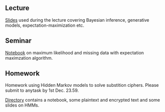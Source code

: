 ## Lecture

[Slides](./week08_em/statistical_modelling.pdf) used during the lecture covering Bayesian inference, generative models, expectation-maximization etc.


## Seminar

[Notebook](./week08_em/mle_em_seminar.ipynb) on maximum likelihood and missing data with expectation maximzation algorithm.

## Homework 

Homework using Hidden Markov models to solve substition ciphers. Please submit to anytask by 1st Dec. 23.59.

[Directory](./week08_em/homework) contains a notebook, some plaintext and encrypted text and some slides on HMMs.
